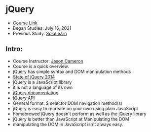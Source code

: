 # jQuery 
* [Course Link](#)
* Began Studies: July 16, 2021
* Previous Study:  [SoloLearn](#)


## Intro:
* Course Instructor:  [Jason Cameron](https://github.com/cameronwp)
* Course is a quick overview. 
* jQuery has simple syntax and DOM manipulation methods 
* [State of jQuery 2014](http://blog.jquery.com/2014/01/13/the-state-of-jquery-2014/)
* jQuery is a JavaScript library 
* it is not a language of its own 
* [jQuery documentation](#)
* [jQuery API](#)
* General format: $ selector DOM navigation method(s)
* jQuery is easy to recreate on your own using plain JavaScript 
* homebrewed jQuery doesn't perform as well as the jQuery library 
* jQuery is better than JavaScript at Manipulating the DOM
* manipulating the DOM in JavaScript isn't always easy.

